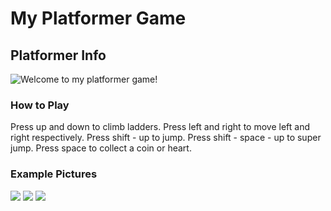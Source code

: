 # My Platformer Game

## Platformer Info
![Welcome to my platformer game!](https://github.com/zestra/Zestras-Platformer-Game/blob/main/D80A113E-A91E-4732-8A91-880A461CD73E.png)

### How to Play

Press up and down to climb ladders.
    Press left and right to move left and right respectively.
Press shift - up to jump.
Press shift - space - up to super jump.
Press space to collect a coin or heart.

### Example Pictures

![](https://github.com/zestra/Zestras-Platformer-Game/blob/main/Platformer/C25E47AC-B29A-4B69-A8B7-207847E1E215.png)
![](https://github.com/zestra/Zestras-Platformer-Game/blob/main/Platformer/946B969B-2889-485C-9A0F-87C57D976E5D.png)
![](https://github.com/zestra/Zestras-Platformer-Game/blob/main/Platformer/530DD244-8DF8-42AB-8FDB-F2F04FD8B2D9.png)

